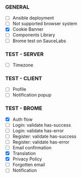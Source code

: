 ### GENERAL

- [ ] Ansible deployment
- [ ] Not supported browser system
- [x] Cookie Banner
- [ ] Components Library
- [ ] Brome test on SauceLabs

### TEST - SERVER

- [ ] Timezone

### TEST - CLIENT

- [ ] Profile
- [ ] Notification popup

### TEST - BROME

- [x] Auth flow
- [ ] Login: validate has-success
- [ ] Login: validate has-error
- [ ] Register: validate has-success
- [ ] Register: validate has-error
- [ ] Email confirmation
- [x] Translation
- [x] Privacy Policy
- [ ] Forgotten email
- [ ] Notification
